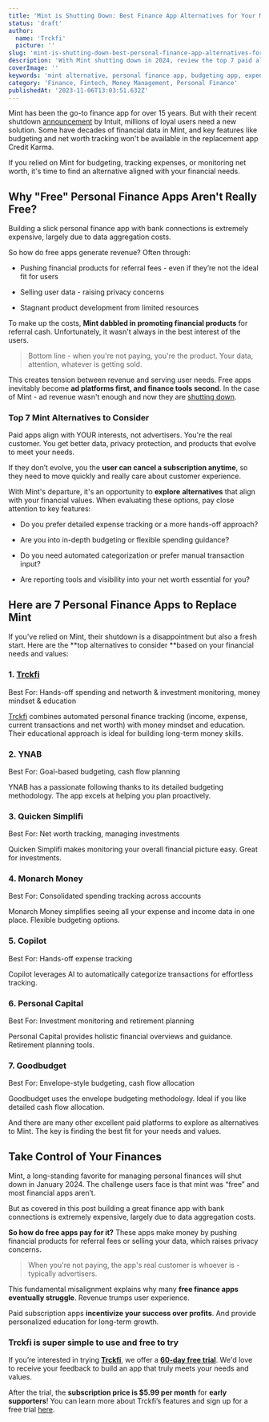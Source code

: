 ```yaml
---
title: 'Mint is Shutting Down: Best Finance App Alternatives for Your Money in 2024'
status: 'draft'
author:
  name: 'Trckfi'
  picture: ''
slug: 'mint-is-shutting-down-best-personal-finance-app-alternatives-for-your-money-in-2024'
description: 'With Mint shutting down in 2024, review the top 7 paid alternatives for budgeting, expense tracking and managing your finances aligned with your needs.'
coverImage: ''
keywords: 'mint alternative, personal finance app, budgeting app, expense tracking app, finance management app, mint shutdown, replace mint'
category: 'Finance, Fintech, Money Management, Personal Finance'
publishedAt: '2023-11-06T13:03:51.632Z'
---
```


Mint has been the go-to finance app for over 15 years. But with their recent shutdown [announcement](https://www.theverge.com/2023/11/2/23943254/mint-intuit-shutting-down-credit-karma) by Intuit, millions of loyal users need a new solution. Some have decades of financial data in Mint, and key features like budgeting and net worth tracking won't be available in the replacement app Credit Karma.

If you relied on Mint for budgeting, tracking expenses, or monitoring net worth, it's time to find an alternative aligned with your financial needs.

## **Why "Free" Personal Finance Apps Aren't Really Free?**

Building a slick personal finance app with bank connections is extremely expensive, largely due to data aggregation costs.

So how do free apps generate revenue? Often through:

- Pushing financial products for referral fees - even if they’re not the ideal fit for users

- Selling user data - raising privacy concerns

- Stagnant product development from limited resources

To make up the costs, **Mint dabbled in promoting financial products** for referral cash. Unfortunately, it wasn't always in the best interest of the users.

> Bottom line - when you're not paying, you're the product. Your data, attention, whatever is getting sold.

This creates tension between revenue and serving user needs. Free apps inevitably become **ad platforms first, and finance tools second**. In the case of Mint - ad revenue wasn't enough and now they are [shutting down](https://www.nytimes.com/2023/11/03/business/mint-app-closing-intuit.html).

### Top 7 Mint Alternatives to Consider

Paid apps align with YOUR interests, not advertisers. You're the real customer. You get better data, privacy protection, and products that evolve to meet your needs.

If they don’t evolve, you the **user can cancel a subscription anytime**, so they need to move quickly and really care about customer experience.

With Mint's departure, it's an opportunity to **explore** **alternatives** that align with your financial values. When evaluating these options, pay close attention to key features:

- Do you prefer detailed expense tracking or a more hands-off approach?

- Are you into in-depth budgeting or flexible spending guidance?

- Do you need automated categorization or prefer manual transaction input?

- Are reporting tools and visibility into your net worth essential for you?

## **Here are 7 Personal Finance Apps to Replace Mint**

If you've relied on Mint, their shutdown is a disappointment but also a fresh start. Here are the \*\*top alternatives to consider \*\*based on your financial needs and values:

### 1\. [Trckfi](www.trckfi.com/pricing)

Best For: Hands-off spending and networth & investment monitoring, money mindset & education

[Trckfi](www.trckfi.com) combines automated personal finance tracking (income, expense, current transactions and net worth) with money mindset and education. Their educational approach is ideal for building long-term money skills.

### 2\. YNAB

Best For: Goal-based budgeting, cash flow planning

YNAB has a passionate following thanks to its detailed budgeting methodology. The app excels at helping you plan proactively.

### 3\. Quicken Simplifi

Best For: Net worth tracking, managing investments

Quicken Simplifi makes monitoring your overall financial picture easy. Great for investments.

### 4\. Monarch Money

Best For: Consolidated spending tracking across accounts

Monarch Money simplifies seeing all your expense and income data in one place. Flexible budgeting options.

### 5\. Copilot

Best For: Hands-off expense tracking

Copilot leverages AI to automatically categorize transactions for effortless tracking.

### 6\. Personal Capital

Best For: Investment monitoring and retirement planning

Personal Capital provides holistic financial overviews and guidance. Retirement planning tools.

### 7\. Goodbudget

Best For: Envelope-style budgeting, cash flow allocation

Goodbudget uses the envelope budgeting methodology. Ideal if you like detailed cash flow allocation.

And there are many other excellent paid platforms to explore as alternatives to Mint. The key is finding the best fit for your needs and values.

## Take Control of Your Finances

Mint, a long-standing favorite for managing personal finances will shut down in January 2024. The challenge users face is that mint was “free” and most financial apps aren’t.

But as covered in this post building a great finance app with bank connections is extremely expensive, largely due to data aggregation costs.

**So how do free apps pay for it?** These apps make money by pushing financial products for referral fees or selling your data, which raises privacy concerns.

> When you're not paying, the app's real customer is whoever is - typically advertisers.

This fundamental misalignment explains why many **free finance apps eventually struggle**. Revenue trumps user experience.

Paid subscription apps **incentivize your success over profits**. And provide personalized education for long-term growth.

### **Trckfi is super simple to use and free to try**

If you’re interested in trying [**Trckfi**](www.trckfi.com), we offer a [**60-day free trial**](www.trckfi.com/pricing). We'd love to receive your feedback to build an app that truly meets your needs and values.

After the trial, the **subscription price is $5.99 per month** for **early** **supporters**! You can learn more about Trckfi’s features and sign up for a free trial [here](https://www.trckfi.com/beta).

